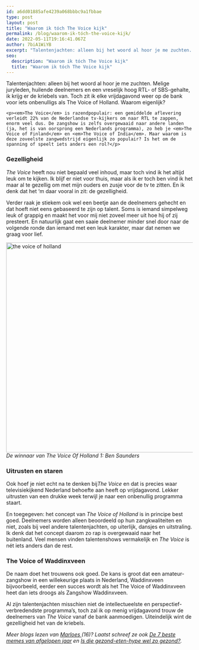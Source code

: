 ```yaml
---
id: a6dd01885afe4239a068bbbc9a1fbbae
type: post
layout: post
title: "Waarom ik tóch The Voice kijk"
permalink: /blog/waarom-ik-tóch-the-voice-kijk/
date: 2022-05-11T19:16:41.067Z
author: 7biA1WiYB
excerpt: "Talentenjachten: alleen bij het woord al hoor je me zuchten. Melige juryleden, huilende deelnemers en een vreselijk hoog RTL- of SBS-gehalte, ik krijg er de kriebels van. Toch zit ik elke vrijdagavond weer op de bank voor iets onbenulligs als The Voice of Holland. Waarom eigenlijk?  "
seo:
  description: "Waarom ik tóch The Voice kijk"
  title: "Waarom ik tóch The Voice kijk"
---
```

Talentenjachten: alleen bij het woord al hoor je me zuchten. Melige juryleden, huilende deelnemers en een vreselijk hoog RTL- of SBS-gehalte, ik krijg er de kriebels van. Toch zit ik elke vrijdagavond weer op de bank voor iets onbenulligs als The Voice of Holland. Waarom eigenlijk?  

    <p><em>The Voice</em> is razendpopulair: een gemiddelde aflevering verleidt 22% van de Nederlandse tv-kijkers om naar RTL te zappen, enorm veel dus. De zangshow is zelfs overgewaaid naar andere landen (ja, het is van oorsprong een Nederlands programma), zo heb je <em>The Voice of Finland</em> en <em>The Voice of India</em>. Maar waarom is deze zoveelste zangwedstrijd eigenlijk zo populair? Is het om de spanning of speelt iets anders een rol?</p>
<h3>Gezelligheid</h3>
<p><em>The Voice</em> heeft nou niet bepaald veel inhoud, maar toch vind ik het altijd leuk om te kijken. Ik blijf er niet voor thuis, maar als ik er toch ben vind ik het maar al te gezellig om met mijn ouders en zusje voor de tv te zitten. En ik denk dat het ‘m daar vooral in zit: de gezelligheid.</p>
<p>Verder raak je stiekem ook wel een beetje aan de deelnemers gehecht en dat hoeft niet eens gebaseerd te zijn op talent. Soms is iemand simpelweg leuk of grappig en maakt het voor mij niet zoveel meer uit hoe hij of zij presteert. En natuurlijk gaat een saaie deelnemer minder snel door naar de volgende ronde dan iemand met een leuk karakter, maar dat nemen we graag voor lief.</p>
<p><div class="media media-element-container media-default"><div id="file-415343" class="file file-image file-image-jpeg">

        
  
  <div class="content">
    <img alt="the voice of holland" title="Foto: ANP" height="567" width="850" class="media-element file-default" src="https://original.sevendays.nl/sites/default/files/ANP-14673328.jpg">  </div>

  
</div>
</div><em>De winnaar van The Voice Of Holland 1: Ben Saunders</em>
<h3>Uitrusten en staren</h3>
<p>Ook hoef je niet echt na te denken bij<em>The Voice</em> en dat is precies waar televisiekijkend Nederland behoefte aan heeft op vrijdagavond. Lekker uitrusten van een drukke week terwijl je naar een onbenullig programma staart.</p>
<p>En toegegeven: het concept van <em>The Voice of Holland</em> is in principe best goed. Deelnemers worden alleen beoordeeld op hun zangkwaliteiten en niet, zoals bij veel andere talentenjachten, op uiterlijk, dansjes en uitstraling. Ik denk dat het concept daarom zo rap is overgewaaid naar het buitenland. Veel mensen vinden talentenshows vermakelijk en<em> The Voice </em>is nét iets anders dan de rest.</p>
<h3>The Voice of Waddinxveen</h3>
<p>De naam doet het trouwens ook goed. De kans is groot dat een amateur-zangshow in een willekeurige plaats in Nederland, Waddinxveen bijvoorbeeld, eerder een succes wordt als het The Voice of Waddinxveen heet dan iets droogs als Zangshow Waddinxveen.</p>
<p>Al zijn talentenjachten misschien niet de intellectueelste en perspectief-verbredendste programma’s, toch zal ik op menig vrijdagavond trouw de deelnemers van <em>The Voice</em> vanaf de bank aanmoedigen. Uiteindelijk wint de gezelligheid het van de kriebels.</p>
<p><em>Meer blogs lezen van <a href="https://original.sevendays.nl/users/marloes-ijlst" target="_blank">Marloes </a>(16)? Laatst schreef ze ook <a href="https://original.sevendays.nl/blog/de-7-beste-memes-van-afgelopen-jaar">De 7 beste memes van afgelopen jaar</a> en <a href="https://original.sevendays.nl/blog/die-gezond-eten-hype-wel-zo-gezond" target="_blank">Is die gezond-eten-hype wel zo gezond?</a>.</em></p>  
